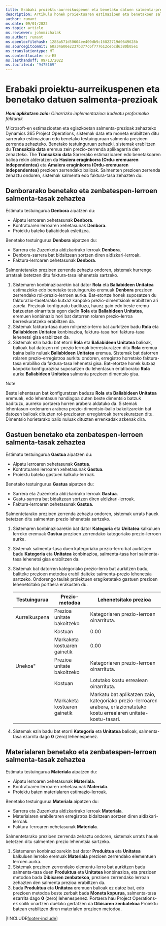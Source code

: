 ```yaml
---
title: Erabaki proiektu-aurreikuspenen eta benetako datuen salmenta-prezioak
description: Artikulu honek proiektuaren estimazioen eta benetakoen salmenta-prezioak nola zehazten diren buruzko informazioa eskaintzen du.
author: rumant
ms.date: 09/01/2022
ms.topic: article
ms.reviewer: johnmichalak
ms.author: rumant
ms.openlocfilehash: 1288a571d50604ee400db9c16822719d0649628b
ms.sourcegitcommit: 60a34a00e2237b377c6f777612cebcd6380b05e1
ms.translationtype: MT
ms.contentlocale: eu-ES
ms.lasthandoff: 09/13/2022
ms.locfileid: "9475169"
---
```

# <a name="determine-sales-prices-for-project-estimates-and-actuals"></a>Erabaki proiektu-aurreikuspenen eta benetako datuen salmenta-prezioak

_**Honi aplikatzen zaio:** Oinarrizko inplementazioa: kudeatu proformako fakturak_

Microsoft-en estimazioetan eta egiazkoetan salmenta-prezioak zehazteko Dynamics 365 Project Operations, sistemak data eta moneta erabiltzen ditu sarrerako estimazioan edo benetako testuinguruan salmenta prezioen zerrenda zehazteko. Benetako testuinguruan zehazki, sistemak erabiltzen du **Transakzio data** eremua zein prezio-zerrenda aplikagarria den zehazteko. The **Transakzio data** Sarrerako estimazioaren edo benetakoaren balioa rekin alderatzen da **Hasiera eraginkorra (Ordu-eremuaren independentea)** eta **Amaiera eraginkorra (Ordu-eremuaren independentea)** prezioen zerrendako balioak. Salmenten prezioen zerrenda zehaztu ondoren, sistemak salmenta edo faktura-tasa zehazten du.

## <a name="determining-sales-rates-on-actual-and-estimate-lines-for-time"></a>Denborarako benetako eta zenbatespen-lerroen salmenta-tasak zehaztea

Estimatu testuingurua **Denbora** aipatzen du:

- Aipatu lerroaren xehetasunak **Denbora**.
- Kontratuaren lerroaren xehetasunak **Denbora**.
- Proiektu bateko baliabideak esleitzea.

Benetako testuingurua **Denbora** aipatzen du:

- Sarrera eta Zuzenketa aldizkarirako lerroak **Denbora**.
- Denbora-sarrera bat bidaltzean sortzen diren aldizkari-lerroak.
- Faktura-lerroaren xehetasunak **Denbora**. 

Salmentetarako prezioen zerrenda zehaztu ondoren, sistemak hurrengo urratsak betetzen ditu faktura-tasa lehenetsia sartzeko.

1. Sistemaren konbinazioarekin bat dator **Rola** eta **Baliabideen Unitatea** estimazioko edo benetako testuinguruko eremuak **Denbora** prezioen zerrendako rol-prezio-lerroen aurka. Bat-etortze honek suposatzen du fakturazio-tasetarako kutxaz kanpoko prezio-dimentsioak erabiltzen ari zarela. Prezioak konfiguratu badituzu, hauez gain edo beste eremu batzuetan oinarrituta egon dadin **Rola** eta **Baliabideen Unitatea**, eremuen konbinazio hori bat datorren rolaren prezio-lerroa berreskuratzeko erabiltzen da.
1. Sistemak faktura-tasa duen rol-prezio-lerro bat aurkitzen badu **Rola** eta **Baliabideen Unitatea** konbinazioa, faktura-tasa hori faktura-tasa lehenetsi gisa erabiltzen da.
1. Sistemak ezin badu bat etorri **Rola** eta **Baliabideen Unitatea** balioak, balioak bat datozen rol-prezio lerroak berreskuratzen ditu **Rola** eremua baina balio nuluak **Baliabideen Unitatea** eremua. Sistemak bat datorren rolaren prezio-erregistroa aurkitu ondoren, erregistro horretako faktura-tasa erabiliko da faktura-tasa lehenetsi gisa. Bat-etortze honek kutxaz kanpoko konfigurazioa suposatzen du lehentasun erlatiborako **Rola** aurka **Baliabideen Unitatea** salmenta prezioen dimentsio gisa.

> [!NOTE]
> Beste lehentasun bat konfiguratzen baduzu **Rola** eta **Baliabideen Unitatea** eremuak, edo lehentasun handiagoa duten beste dimentsio batzuk badituzu, aurreko portaera horren arabera aldatuko da. Sistemak lehentasun-ordenaren arabera prezio-dimentsio-balio bakoitzarekin bat datozen balioak dituzten rol-prezioaren erregistroak berreskuratzen ditu. Dimentsio horietarako balio nuluak dituzten errenkadak azkenak dira.

## <a name="determining-sales-rates-on-actual-and-estimate-lines-for-expense"></a>Gastuen benetako eta zenbatespen-lerroen salmenta-tasak zehaztea

Estimatu testuingurua **Gastua** aipatzen du:

- Aipatu lerroaren xehetasunak **Gastua**.
- Kontratuaren lerroaren xehetasunak **Gastua**.
- Proiektu bateko gastuen kalkulu-lerroak.

Benetako testuingurua **Gastua** aipatzen du:

- Sarrera eta Zuzenketa aldizkarirako lerroak **Gastua**.
- Gastu-sarrera bat bidaltzean sortzen diren aldizkari-lerroak.
- Faktura-lerroaren xehetasunak **Gastua**. 

Salmentetarako prezioen zerrenda zehaztu ondoren, sistemak urrats hauek betetzen ditu salmenten prezio lehenetsia sartzeko.

1. Sistemaren konbinazioarekin bat dator **Kategoria** eta **Unitatea** kalkuluen lerroko eremuak **Gastua** prezioen zerrendako kategoriako prezio-lerroen aurka.
1. Sistemak salmenta-tasa duen kategoriako prezio-lerro bat aurkitzen badu **Kategoria** eta **Unitatea** konbinazioa, salmenta-tasa hori salmenta-tasa lehenetsi gisa erabiltzen da.
1. Sistemak bat datorren kategoriako prezio-lerro bat aurkitzen badu, baliteke prezioen metodoa erabil daiteke salmenta-prezio lehenetsia sartzeko. Ondorengo taulak proiektuen eragiketetako gastuen prezioen lehenetsitako portaera erakusten du.

    | Testuingurua | Prezio-metodoa | Lehenetsitako prezioa |
    | --- | --- | --- |
    | Aurreikuspena | Prezioa unitate bakoitzeko | Kategoriaren prezio-lerroan oinarrituta. |
    |        | Kostuan | 0.00 |
    |        | Markaketa kostuaren gainetik | 0.00 |
    | Unekoa" | Prezioa unitate bakoitzeko | Kategoriaren prezio-lerroan oinarrituta. |
    |        | Kostuan | Lotutako kostu errealean oinarrituta. |
    |        | Markaketa kostuaren gainetik | Markatu bat aplikatzen zaio, kategoriako prezio-lerroaren arabera, erlazionatutako kostu errealaren unitate-kostu-tasari. |

1. Sistemak ezin badu bat etorri **Kategoria** eta **Unitatea** balioak, salmenta-tasa ezarrita dago **0** (zero) lehenespenez.

## <a name="determining-sales-rates-on-actual-and-estimate-lines-for-material"></a>Materialaren benetako eta zenbatespen-lerroen salmenta-tasak zehaztea

Estimatu testuingurua **Materiala** aipatzen du:

- Aipatu lerroaren xehetasunak **Materiala**.
- Kontratuaren lerroaren xehetasunak **Materiala**.
- Proiektu baten materialaren estimazio-lerroak.

Benetako testuingurua **Materiala** aipatzen du:

- Sarrera eta Zuzenketa aldizkarirako lerroak **Materiala**.
- Materialaren erabileraren erregistroa bidaltzean sortzen diren aldizkari-lerroak.
- Faktura-lerroaren xehetasunak **Materiala**. 

Salmentetarako prezioen zerrenda zehaztu ondoren, sistemak urrats hauek betetzen ditu salmenten prezio lehenetsia sartzeko.

1. Sistemaren konbinazioarekin bat dator **Produktua** eta **Unitatea** kalkuluen lerroko eremuak **Materiala** prezioen zerrendako elementuen lerroen aurka.
1. Sistemak prezioen zerrendako elementu-lerro bat aurkitzen badu salmenta-tasa duen **Produktua** eta **Unitatea** konbinazioa, eta prezioen metodoa bada **Dibisaren zenbatekoa**, prezioen zerrendako lerroan zehazten den salmenta prezioa erabiltzen da. 
1. bada **Produktua** eta **Unitatea** eremuen balioak ez datoz bat, edo prezioen metodoa beste zerbait bada **Moneta kopurua**, salmenta-tasa ezarrita dago **0** (zero) lehenespenez. Portaera hau Project Operations-ek soilik onartzen duelako gertatzen da **Dibisaren zenbatekoa** Proiektu batean erabiltzen diren materialen prezioen metodoa.

[!INCLUDE[footer-include](../../includes/footer-banner.md)]
